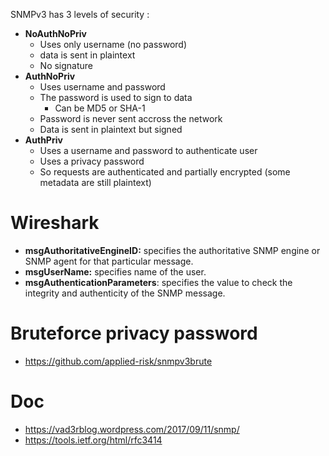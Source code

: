 
SNMPv3 has 3 levels of security :
- **NoAuthNoPriv**
	- Uses only username (no password)
	- data is sent in plaintext
	- No signature
- **AuthNoPriv**
	- Uses username and password
	- The password is used to sign to data
		- Can be MD5 or SHA-1
	- Password is never sent accross the network
	- Data is sent in plaintext but signed
- **AuthPriv**
	- Uses a username and password to authenticate user
	- Uses a privacy password
	- So requests are authenticated and partially encrypted (some metadata are still plaintext)

# Wireshark

- **msgAuthoritativeEngineID:** specifies the authoritative SNMP engine or SNMP agent for that particular message.
- **msgUserName:** specifies name of the user.
- **msgAuthenticationParameters**: specifies the value to check the integrity and authenticity of the SNMP message.

# Bruteforce privacy password

- https://github.com/applied-risk/snmpv3brute

# Doc

- https://vad3rblog.wordpress.com/2017/09/11/snmp/
- https://tools.ietf.org/html/rfc3414